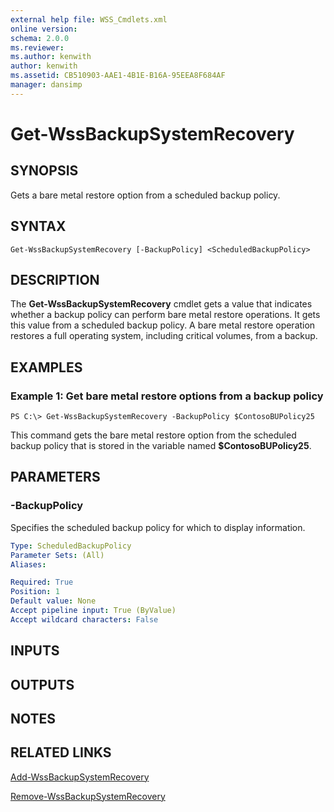 ```yaml
---
external help file: WSS_Cmdlets.xml
online version: 
schema: 2.0.0
ms.reviewer:
ms.author: kenwith
author: kenwith
ms.assetid: CB510903-AAE1-4B1E-B16A-95EEA8F684AF
manager: dansimp
---
```


# Get-WssBackupSystemRecovery

## SYNOPSIS
Gets a bare metal restore option from a scheduled backup policy.

## SYNTAX

```
Get-WssBackupSystemRecovery [-BackupPolicy] <ScheduledBackupPolicy>
```

## DESCRIPTION
The **Get-WssBackupSystemRecovery** cmdlet gets a value that indicates whether a backup policy can perform bare metal restore operations.
It gets this value from a scheduled backup policy.
A bare metal restore operation restores a full operating system, including critical volumes, from a backup.

## EXAMPLES

### Example 1: Get bare metal restore options from a backup policy
```
PS C:\> Get-WssBackupSystemRecovery -BackupPolicy $ContosoBUPolicy25
```

This command gets the bare metal restore option from the scheduled backup policy that is stored in the variable named **$ContosoBUPolicy25**.

## PARAMETERS

### -BackupPolicy
Specifies the scheduled backup policy for which to display information.

```yaml
Type: ScheduledBackupPolicy
Parameter Sets: (All)
Aliases: 

Required: True
Position: 1
Default value: None
Accept pipeline input: True (ByValue)
Accept wildcard characters: False
```

## INPUTS

## OUTPUTS

## NOTES

## RELATED LINKS

[Add-WssBackupSystemRecovery](./Add-WssBackupSystemRecovery.md)

[Remove-WssBackupSystemRecovery](./Remove-WssBackupSystemRecovery.md)

